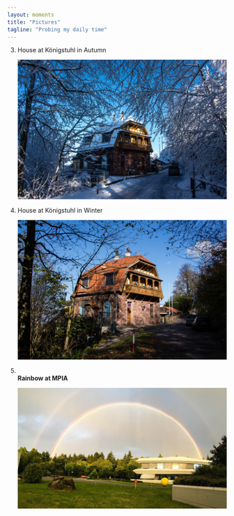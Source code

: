 ```yaml
---
layout: moments
title: "Pictures"
tagline: "Probing my daily time"
---
```


3. House at Königstuhl in Autumn
    <div> <img src="/img/house.jpg" alt=""> </div>

2. House at Königstuhl in Winter
    <div> <img src="/img/house1.jpg" alt=""> </div>

1. <br>**Rainbow at MPIA**
    <div> <img src="/img/rainbow.jpg" alt=""> </div><br />
